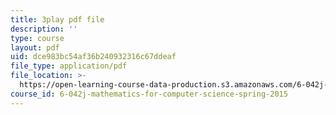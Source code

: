 ```yaml
---
title: 3play pdf file
description: ''
type: course
layout: pdf
uid: dce983bc54af36b240932316c67ddeaf
file_type: application/pdf
file_location: >-
  https://open-learning-course-data-production.s3.amazonaws.com/6-042j-mathematics-for-computer-science-spring-2015/dce983bc54af36b240932316c67ddeaf_HswnmlLPGZ4.pdf
course_id: 6-042j-mathematics-for-computer-science-spring-2015
---
```

